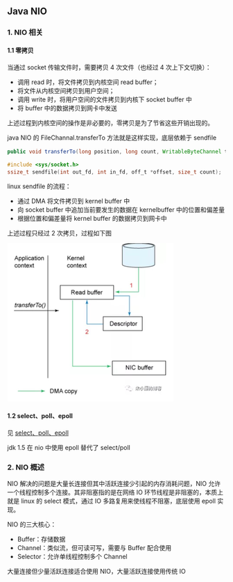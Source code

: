 ## Java NIO

### 1. NIO 相关

#### 1.1 零拷贝

当通过 socket 传输文件时，需要拷贝 4 次文件（也经过 4 次上下文切换）：

- 调用 read 时，将文件拷贝到内核空间 read buffer；
- 将文件从内核空间拷贝到用户空间；
- 调用 write 时，将用户空间的文件拷贝到内核下 socket buffer 中
- 将 buffer 中的数据拷贝到网卡中发送

上述过程到内核空间的操作是非必要的，零拷贝是为了节省这些开销出现的。

java NIO 的 FileChannal.transferTo 方法就是这样实现，底层依赖于 sendfile

``` java
public void transferTo(long position, long count, WritableByteChannel target);
```

``` c
#include <sys/socket.h>
ssize_t sendfile(int out_fd, int in_fd, off_t *offset, size_t count);
```



linux sendfile 的流程：

- 通过 DMA 将文件拷贝到 kernel buffer 中
- 向 socket buffer 中追加当前要发生的数据在 kernelbuffer 中的位置和偏差量
- 根据位置和偏差量将 kernel buffer 的数据拷贝到网卡中

上述过程只经过 2 次拷贝，过程如下图

<img src="img/linux零拷贝过程.jpg" style="zoom:50%">

#### 1.2 select、poll、epoll

见 <a href="../../计算机网络/Socket.md">select、poll、epoll</a>

jdk 1.5 在 nio 中使用 epoll 替代了 select/poll



### 2. NIO 概述

NIO 解决的问题是大量长连接但其中活跃连接少引起的内存消耗问题，NIO 允许一个线程控制多个连接。其非阻塞指的是在网络 IO 环节线程是非阻塞的，本质上就是 linux 的 select 模式，通过 IO 多路复用来使线程不阻塞，底层使用 epoll 实现。

NIO 的三大核心：

- Buffer：存储数据
- Channel：类似流，但可读可写，需要与 Buffer 配合使用
- Selector：允许单线程控制多个 Channel

大量连接但少量活跃连接适合使用 NIO，大量活跃连接使用传统 IO



 